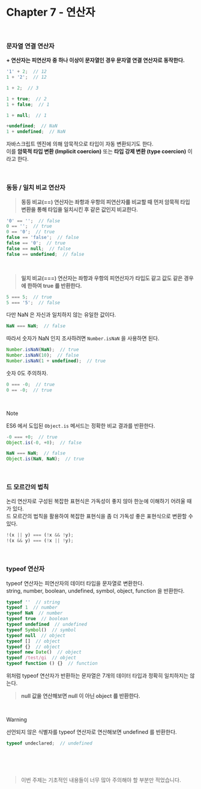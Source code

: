 # Chapter 7 - 연산자
<br />

### 문자열 연결 연산자
**+ 연산자는 피연산자 중 하나 이상이 문자열인 경우 문자열 연결 연산자로 동작한다.**  

```javascript
'1' + 2;  // 12
1 + '2';  // 12

1 + 2;  // 3

1 + true;  // 2
1 + false;  // 1

1 + null;  // 1

+undefined;  // NaN
1 + undefined;  // NaN
```
자바스크립트 엔진에 의해 암묵적으로 타입이 자동 변환되기도 한다.  
이를 **암묵적 타입 변환 (Implicit coercion)** 또는 **타입 강제 변환 (type coercion)** 이라고 한다.  

<br />



### 동등 / 일치 비교 연산자

> **동등 비교(==) 연산자는 좌항과 우항의 피연산자를 비교할 때**
> **먼저 암묵적 타입 변환을 통해 타입을 일치시킨 후 같은 값인지 비교한다.**

```javascript
'0' == '';  // false
0 == '';  // true
0 == '0';  // true
false == 'false';  // false
false == '0';  // true
false == null;  // false
false == undefined;  // false
```

<br />

> **일치 비교(===) 연산자는 좌항과 우항의 피연산자가**
> **타입도 같고 값도 같은 경우에 한하여 true 를 반환한다.**

```javascript
5 === 5;  // true
5 === '5';  // false
```

다만 NaN 은 자신과 일치하지 않는 유일한 값이다.  
```javascript
NaN === NaN;  // false
```

따라서 숫자가 NaN 인지 조사하려면 `Number.isNaN` 을 사용하면 된다.  
```javascript
Number.isNaN(NaN);  // true
Number.isNaN(10);  // false
Number.isNaN(1 + undefined);  // true
```

숫자 0도 주의하자.
```js
0 === -0;  // true
0 == -0;  // true
```

<br />

> [!Note]  
> ES6 에서 도입된 `Object.is` 메서드는 정확한 비교 결과를 반환한다.
> ```javascript
> -0 === +0;  // true
> Object.is(-0, +0);  // false
> 
> NaN === NaN;  // false
> Object.is(NaN, NaN);  // true
> ```

<br />

### 드 모르간의 법칙
논리 연산자로 구성된 복잡한 표현식은 가독성이 좋지 않아 한눈에 이해하기 어려울 때가 있다.  
드 모르간의 법칙을 활용하여 복잡한 표현식을 좀 더 가독성 좋은 표현식으로 변환할 수 있다.
```javascript
!(x || y) === (!x && !y);
!(x && y) === (!x || !y);
```

<br />



### typeof 연산자
typeof 연산자는 피연산자의 데이터 타입을 문자열로 변환한다.  
string, number, boolean, undefined, symbol, object, function 을 반환한다.  

```javascript
typeof ''  // string
typeof 1  // number
typeof NaN  // number
typeof true  // boolean
typeof undefined  // undefined
typeof Symbol()  // symbol
typeof null  // object
typeof []  // object
typeof {}  // object
typeof new Date()  // object
typeof /test/gi  // object
typeof function () {}  // function 
```
위처럼 typeof 연산자가 반환하는 문자열은 7개의 데이터 타입과 정확히 일치하지는 않는다.  
> **null 값을 연산해보면 null 이 아닌 object 를 반환한다.**  

<br />

> [!Warning]
> 선언되지 않은 식별자를 typeof 연산자로 연산해보면 undefined 를 반환한다.
> ```javascript
> typeof undeclared;  // undefined
> ```


<br /> <br /> <br />

> 이번 주제는 기초적인 내용들이 너무 많아 주의해야 할 부분만 적었습니다.

